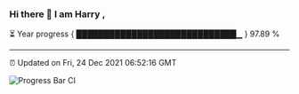 ### Hi there 👋 I am Harry , 

⏳ Year progress { █████████████████████████████▁ } 97.89 %

---

⏰ Updated on Fri, 24 Dec 2021 06:52:16 GMT

![Progress Bar CI](https://github.com/duykhang68/duykhang68/workflows/Progress%20Bar%20CI/badge.svg)
